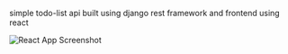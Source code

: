 simple todo-list api built using django rest framework and frontend using react


![React App Screenshot](https://user-images.githubusercontent.com/75927777/159164410-ed081fc9-602b-4228-8486-9281f55d8e3d.svg)
